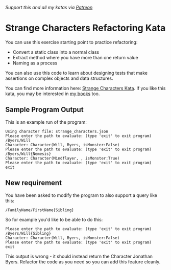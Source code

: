_Support this and all my katas via [Patreon](https://www.patreon.com/EmilyBache)_

Strange Characters Refactoring Kata
===================================

You can use this exercise starting point to practice refactoring: 

* Convert a static class into a normal class
* Extract method where you have more than one return value
* Naming as a process

You can also use this code to learn about designing tests that make assertions on complex objects and data structures.

You can find more information here: [Strange Characters Kata](https://www.sammancoaching.org/kata_descriptions/strange_characters.html). If you like this kata, you may be interested in [my books](https://leanpub.com/u/emilybache) too.

Sample Program Output
---------------------
This is an example run of the program:

    Using character file: strange_characters.json
    Please enter the path to evaluate: (type 'exit' to exit program)
    /Byers/Will
    Character: Character(Will, Byers, isMonster:False)
    Please enter the path to evaluate: (type 'exit' to exit program)
    /Byers/Will{Nemesis}
    Character: Character(Mindflayer, , isMonster:True)
    Please enter the path to evaluate: (type 'exit' to exit program)
    exit

New requirement
---------------
You have been asked to modify the program to also support a query like this:

    /FamilyName/FirstName{Sibling}

So for example you'd like to be able to do this:

    Please enter the path to evaluate: (type 'exit' to exit program)
    /Byers/Will{Sibling}
    Character: Character(Will, Byers, isMonster:False)
    Please enter the path to evaluate: (type 'exit' to exit program)
    exit

This output is wrong - it should instead return the Character Jonathan Byers. Refactor the code as you need so you can add this feature cleanly.
